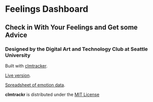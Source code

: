 # Feelings Dashboard

## Check in With Your Feelings and Get some Advice

### Designed by the Digital Art and Technology Club at Seattle University 

Built with [clmtracker](https://github.com/auduno/clmtrackr). 

[Live version](https://milesccoleman.com/feelingsdashboard/examples/clm_emotiondetection.html). 

[Spreadsheet of emotion data](https://docs.google.com/spreadsheets/d/e/2PACX-1vTxdJPu02SeM7C5kGSGbqe0Dm6j_MLazsXLnBuUvx0JsTqksUdksP5bXnWJ3DD3tSKEw2BTX0YdzXMg/pubhtml?gid=0&single=true). 

**clmtrackr** is distributed under the [MIT License](http://www.opensource.org/licenses/MIT)
